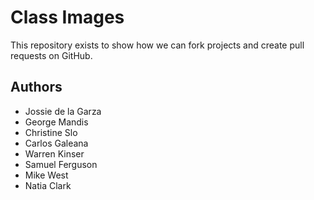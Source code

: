 # Class Images

This repository exists to show how we can fork projects and create pull requests on GitHub.

## Authors
- Jossie de la Garza
- George Mandis
- Christine Slo
- Carlos Galeana
- Warren Kinser
- Samuel Ferguson
- Mike West
- Natia Clark
